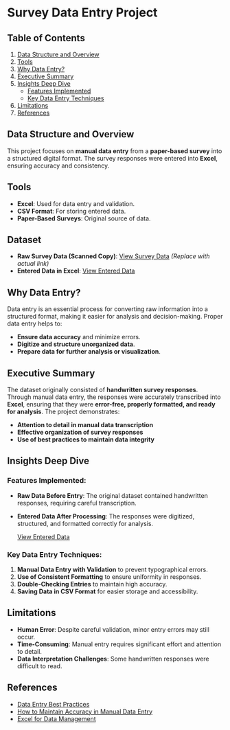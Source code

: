 # Survey Data Entry Project

## Table of Contents
1. [Data Structure and Overview](#data-structure-and-overview)
2. [Tools](#tools)
3. [Why Data Entry?](#why-data-entry)
4. [Executive Summary](#executive-summary)
5. [Insights Deep Dive](#insights-deep-dive)
   - [Features Implemented](#features-implemented)
   - [Key Data Entry Techniques](#key-data-entry-techniques)
6. [Limitations](#limitations)
7. [References](#references)

## Data Structure and Overview
This project focuses on **manual data entry** from a **paper-based survey** into a structured digital format. The survey responses were entered into **Excel**, ensuring accuracy and consistency.

## Tools
- **Excel**: Used for data entry and validation.
- **CSV Format**: For storing entered data.
- **Paper-Based Surveys**: Original source of data.

## Dataset
- **Raw Survey Data (Scanned Copy)**: [View Survey Data](#) *(Replace with actual link)*
- **Entered Data in Excel**: [View Entered Data](https://github.com/Fathiat-data-portfolio/Fathiat_Data_Entry_Portfolio/blob/main/survey_data.csv)

## Why Data Entry?
Data entry is an essential process for converting raw information into a structured format, making it easier for analysis and decision-making. Proper data entry helps to:
- **Ensure data accuracy** and minimize errors.
- **Digitize and structure unorganized data**.
- **Prepare data for further analysis or visualization**.

## Executive Summary
The dataset originally consisted of **handwritten survey responses**. Through manual data entry, the responses were accurately transcribed into **Excel**, ensuring that they were **error-free, properly formatted, and ready for analysis**. The project demonstrates:
- **Attention to detail in manual data transcription**
- **Effective organization of survey responses**
- **Use of best practices to maintain data integrity**

## Insights Deep Dive
### Features Implemented:
- **Raw Data Before Entry**:
  The original dataset contained handwritten responses, requiring careful transcription.
  

- **Entered Data After Processing**:
  The responses were digitized, structured, and formatted correctly for analysis.
  
  [View Entered Data](https://github.com/Fathiat-data-portfolio/Fathiat_Data_Entry_Portfolio/blob/main/survey_data.csv)

### Key Data Entry Techniques:
1. **Manual Data Entry with Validation** to prevent typographical errors.
2. **Use of Consistent Formatting** to ensure uniformity in responses.
3. **Double-Checking Entries** to maintain high accuracy.
4. **Saving Data in CSV Format** for easier storage and accessibility.

## Limitations
- **Human Error**: Despite careful validation, minor entry errors may still occur.
- **Time-Consuming**: Manual entry requires significant effort and attention to detail.
- **Data Interpretation Challenges**: Some handwritten responses were difficult to read.

## References
- [Data Entry Best Practices](https://www.dataentrybestpractices.com)
- [How to Maintain Accuracy in Manual Data Entry](https://www.dataintegrity.com)
- [Excel for Data Management](https://www.microsoft.com/excel)


